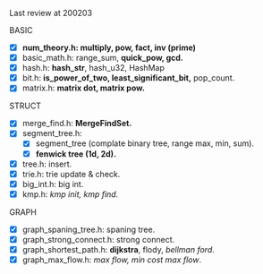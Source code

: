 Last review at 200203

BASIC

- [x] **num_theory.h: multiply, pow, fact, inv (prime)**
- [x] basic_math.h: range_sum, **quick_pow, gcd.**
- [x] hash.h: **hash_str**, hash_u32, HashMap
- [x] bit.h: **is_power_of_two, least_significant_bit,** pop_count.
- [x] matrix.h: **matrix dot, matrix pow.**

STRUCT

- [x] merge_find.h: **MergeFindSet.**
- [x] segment_tree.h:
  - [x] segment_tree (complate binary tree, range max, min, sum).
  - [x] **fenwick tree (1d, 2d).**
- [x] tree.h: insert.
- [x] trie.h: trie update & check.
- [x] big_int.h: big int.
- [x] kmp.h: *kmp init, kmp find.*

GRAPH

- [x] graph_spaning_tree.h: spaning tree.
- [x] graph_strong_connect.h: strong connect.
- [x] graph_shortest_path.h: **dijkstra**, flody, *bellman ford*.
- [x] graph_max_flow.h: *max flow, min cost max flow*.
